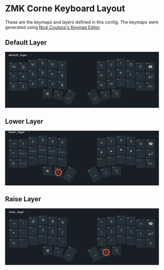 # ZMK Corne Keyboard Layout

These are the keymaps and layers defined in this config.
The keymaps were generated using [Nick Coutsos's Keymap Editor](https://nickcoutsos.github.io/keymap-editor/).

## Default Layer

![default_image](https://github.com/DarrenVictoriano/zmk-config/blob/master/images/default_layer.png)

## Lower Layer

![lower_image](https://github.com/DarrenVictoriano/zmk-config/blob/master/images/lower_layer.png)

## Raise Layer

![raise_image](https://github.com/DarrenVictoriano/zmk-config/blob/master/images/raise_layer.png)
